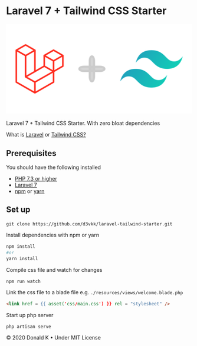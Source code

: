 # Laravel 7 + Tailwind CSS Starter

![Laravel + Tailwind Logo](https://github.com/d3vkk/laravel-tailwind-starter/blob/master/laravel-tailwind-logo.png)

Laravel 7 + Tailwind CSS Starter. With zero bloat dependencies

What is [Laravel](https://laravel.com/) or [Tailwind CSS?](https://tailwindcss.com/)

## Prerequisites

You should have the following installed
 - [PHP 7.3 or higher](https://php.net/)
 - [Laravel 7](https://laravel.com/)
 - [npm](https://npm.com/) or [yarn](https://yarnpkg.com/)

## Set up

```
git clone https://github.com/d3vkk/laravel-tailwind-starter.git
```

Install dependencies with npm or yarn
```bash
npm install
#or
yarn install
```

Compile css file and watch for changes
```
npm run watch
```

Link the css file to a blade file e.g. `./resources/views/welcome.blade.php`
```html
<link href = {{ asset('css/main.css') }} rel = "stylesheet" />
```

Start up php server
```
php artisan serve
```

© 2020 Donald K • Under MIT License
